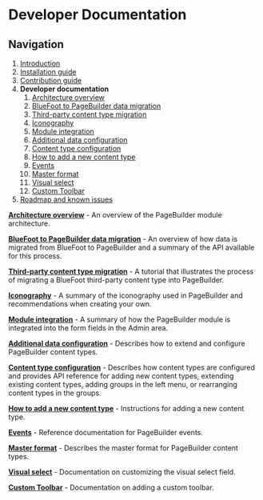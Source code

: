 # Developer Documentation

## Navigation

1. [Introduction]
2. [Installation guide]
3. [Contribution guide]
4. **Developer documentation**
    1. [Architecture overview]
    1. [BlueFoot to PageBuilder data migration]
    1. [Third-party content type migration]
    1. [Iconography]
    1. [Module integration]
    1. [Additional data configuration]
    1. [Content type configuration]
    1. [How to add a new content type]
    1. [Events]
    1. [Master format]
    1. [Visual select] 
    1. [Custom Toolbar] 
5. [Roadmap and known issues]

**[Architecture overview]** - An overview of the PageBuilder module architecture.

**[BlueFoot to PageBuilder data migration]** - An overview of how data is migrated from BlueFoot to PageBuilder and a summary of the API available for this process.

**[Third-party content type migration]** - A tutorial that illustrates the process of migrating a BlueFoot third-party content type into PageBuilder.

**[Iconography]** - A summary of the iconography used in PageBuilder and recommendations when creating your own.

**[Module integration]** - A summary of how the PageBuilder module is integrated into the form fields in the Admin area.

**[Additional data configuration]** - Describes how to extend and configure PageBuilder content types.

**[Content type configuration]** - Describes how content types are configured and provides API reference for adding new content types, extending existing content types, adding groups in the left menu, or rearranging content types in the groups.

**[How to add a new content type]** - Instructions for adding a new content type.

**[Events]** - Reference documentation for PageBuilder events.

**[Master format]** - Describes the master format for PageBuilder content types.

**[Visual select]** - Documentation on customizing the visual select field.

**[Custom Toolbar]** - Documentation on adding a custom toolbar.

[Introduction]: README.md
[Contribution guide]: CONTRIBUTING.md
[Installation guide]: install.md
[Architecture overview]: architecture-overview.md
[BlueFoot to PageBuilder data migration]: bluefoot-data-migration.md
[Third-party content type migration]: new-content-type-example.md
[Iconography]: iconography.md
[Module integration]: module-integration.md
[Additional data configuration]: custom-configuration.md
[Content type configuration]: content-type-configuration.md
[How to add a new content type]: how-to-add-new-content-type.md
[Events]: events.md
[Master format]: master-format.md
[Visual select]: visual-select.md
[Custom Toolbar]: toolbar.md
[Roadmap and known issues]: roadmap.md